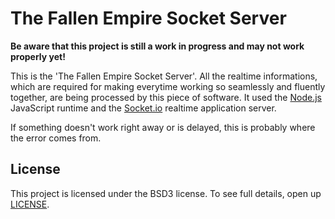 The Fallen Empire Socket Server
=
**Be aware that this project is still a work in progress and may not work properly yet!**

This is the 'The Fallen Empire Socket Server'. All the realtime informations, which are required for making everytime working so seamlessly and fluently together, are being processed by this piece of software. It used the [Node.js] JavaScript runtime and the [Socket.io] realtime application server.

If something doesn't work right away or is delayed, this is probably where the error comes from.

## License
This project is licensed under the BSD3 license. To see full details, open up [LICENSE].

[Node.js]: https://github.com/nodejs/node
[Socket.io]: https://github.com/socketio/socket.io
[LICENSE]: https://github.com/tfempire/The-Fallen-Empire-Socket-Server/blob/master/LICENSE
